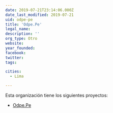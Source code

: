 ```yaml
---
date: 2019-07-21T23:14:06.000Z
date_last_modified: 2019-07-21
uid: odpe-pe
title: 'Odpe.Pe'
legal_name: 
description: ''
org_type: Otro
website: 
year_founded: 
facebook: 
twitter: 
tags:

cities: 
  - Lima

---
```


Esta organización tiene los siguientes proyectos:

- [Odpe.Pe](/proyectos/odpe-pe)
